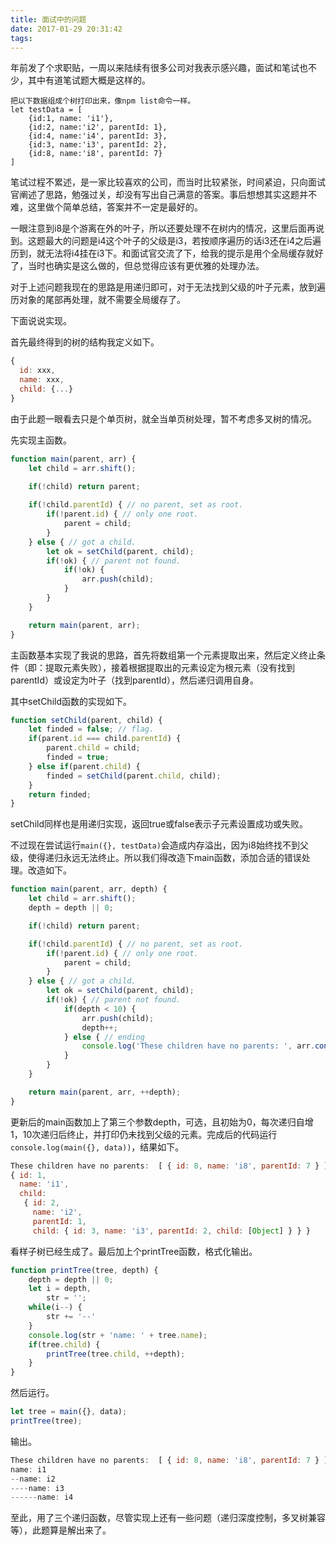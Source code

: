 ```yaml
---
title: 面试中的问题
date: 2017-01-29 20:31:42
tags:
---
```



年前发了个求职贴，一周以来陆续有很多公司对我表示感兴趣，面试和笔试也不少，其中有道笔试题大概是这样的。

```
把以下数据组成个树打印出来，像npm list命令一样。
let testData = [
    {id:1, name: 'i1'}, 
    {id:2, name:'i2', parentId: 1},
    {id:4, name:'i4', parentId: 3},
    {id:3, name:'i3', parentId: 2},
    {id:8, name:'i8', parentId: 7}
]
```

笔试过程不累述，是一家比较喜欢的公司，而当时比较紧张，时间紧迫，只向面试官阐述了思路，勉强过关，却没有写出自己满意的答案。事后想想其实这题并不难，这里做个简单总结，答案并不一定是最好的。

一眼注意到i8是个游离在外的叶子，所以还要处理不在树内的情况，这里后面再说到。这题最大的问题是i4这个叶子的父级是i3，若按顺序遍历的话i3还在i4之后遍历到，就无法将i4挂在i3下。和面试官交流了下，给我的提示是用个全局缓存就好了，当时也确实是这么做的，但总觉得应该有更优雅的处理办法。

对于上述问题我现在的思路是用递归即可，对于无法找到父级的叶子元素，放到遍历对象的尾部再处理，就不需要全局缓存了。

下面说说实现。

首先最终得到的树的结构我定义如下。

```javascript
{
  id: xxx,
  name: xxx,
  child: {...}
}
```

由于此题一眼看去只是个单页树，就全当单页树处理，暂不考虑多叉树的情况。

先实现主函数。

```javascript
function main(parent, arr) {
	let child = arr.shift();
	
	if(!child) return parent;

	if(!child.parentId) { // no parent, set as root.
		if(!parent.id) { // only one root.
			parent = child;
		}
	} else { // got a child.
		let ok = setChild(parent, child);
		if(!ok) { // parent not found.
			if(!ok) {
				arr.push(child);
			}
		}
	}

	return main(parent, arr);
}
```

主函数基本实现了我说的思路，首先将数组第一个元素提取出来，然后定义终止条件（即：提取元素失败），接着根据提取出的元素设定为根元素（没有找到parentId）或设定为叶子（找到parentId），然后递归调用自身。

其中setChild函数的实现如下。

```Javascript
function setChild(parent, child) {
	let finded = false; // flag.
	if(parent.id === child.parentId) {
		parent.child = child;
		finded = true;
	} else if(parent.child) {
		finded = setChild(parent.child, child);
	}
	return finded;
}
```

setChild同样也是用递归实现，返回true或false表示子元素设置成功或失败。

不过现在尝试运行`main({}, testData)`会造成内存溢出，因为i8始终找不到父级，使得递归永远无法终止。所以我们得改造下main函数，添加合适的错误处理。改造如下。

```javascript
function main(parent, arr, depth) {
	let child = arr.shift();
	depth = depth || 0;

	if(!child) return parent;

	if(!child.parentId) { // no parent, set as root.
		if(!parent.id) { // only one root.
			parent = child;
		}
	} else { // got a child.
		let ok = setChild(parent, child);
		if(!ok) { // parent not found.
			if(depth < 10) {
				arr.push(child);
				depth++;
			} else { // ending
				console.log('These children have no parents: ', arr.concat(child))
			}
		}
	}

	return main(parent, arr, ++depth);
}
```

更新后的main函数加上了第三个参数depth，可选，且初始为0，每次递归自增1，10次递归后终止，并打印仍未找到父级的元素。完成后的代码运行`console.log(main({}, data))`，结果如下。

```Javascript
These children have no parents:  [ { id: 8, name: 'i8', parentId: 7 } ]
{ id: 1,
  name: 'i1',
  child: 
   { id: 2,
     name: 'i2',
     parentId: 1,
     child: { id: 3, name: 'i3', parentId: 2, child: [Object] } } }
```

看样子树已经生成了。最后加上个printTree函数，格式化输出。

```Javascript
function printTree(tree, depth) {
	depth = depth || 0;
	let i = depth,
		str = '';
	while(i--) {
		str += '--'
	}
	console.log(str + 'name: ' + tree.name);
	if(tree.child) {
		printTree(tree.child, ++depth);
	}
}
```

然后运行。

```javascript
let tree = main({}, data);
printTree(tree);
```

输出。

```javascript
These children have no parents:  [ { id: 8, name: 'i8', parentId: 7 } ]
name: i1
--name: i2
----name: i3
------name: i4
```

至此，用了三个递归函数，尽管实现上还有一些问题（递归深度控制，多叉树兼容等），此题算是解出来了。